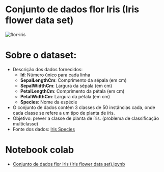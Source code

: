 # Conjunto de dados flor Iris (Iris flower data set)

![flor-iris](https://raw.githubusercontent.com/o-vilela/projetos-ciencia-de-dados/main/Conjunto%20de%20dados%20flor%20Iris%20(Iris%20flower%20data%20set)/imagens/flor-iris.png)

# Sobre o dataset: 

* Descrição dos dados fornecidos:
  - **Id**: Número único para cada linha
  - **SepalLengthCm**: Comprimento da sépala (em cm)
  - **SepalWidthCm**: Largura da sépala (em cm)
  - **PetalLengthCm**: Comprimento da pétala (em cm)
  - **PetalWidthCm**: Largura da pétala (em cm)
  - **Species**: Nome da espécie
* O conjunto de dados contém 3 classes de 50 instâncias cada, onde cada classe se refere a um tipo de planta de íris. 
* Objetivo: prever a classe de planta de íris. (problema de classificação multiclasse)
* Fonte dos dados: [Iris Species](https://archive.ics.uci.edu/ml/datasets/iris)

# Notebook colab
* [Conjunto de dados flor Iris (Iris flower data set).ipynb](https://github.com/o-vilela/projetos-ciencia-de-dados/blob/main/Conjunto%20de%20dados%20flor%20Iris%20(Iris%20flower%20data%20set)/Conjunto_de_dados_flor_Iris_(Iris_flower_data_set).ipynb)